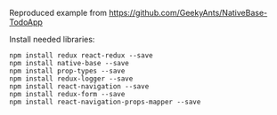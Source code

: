 Reproduced example from https://github.com/GeekyAnts/NativeBase-TodoApp

Install needed libraries:
```
npm install redux react-redux --save
npm install native-base --save
npm install prop-types --save
npm install redux-logger --save
npm install react-navigation --save
npm install redux-form --save
npm install react-navigation-props-mapper --save
```
